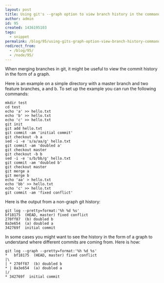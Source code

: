 ```yaml
---
layout: post
title: Using git's --graph option to view branch history in the command line
author: admin
id: 95
created: 1436195103
tags:
  - snippet
permalink: /blog/95/using-gits-graph-option-view-branch-history-command-line/
redirect_from:
  - /blog/95/
  - /node/95/
---
```

When merging branches in git, it might be useful to view the commit history in the form of a graph.

Here is an example on a simple directory with a master branch and two feature branches, a and b. To set up the example you can run the following commands:

    mkdir test
    cd test
    echo 'a' >> hello.txt
    echo 'b' >> hello.txt
    echo 'c' >> hello.txt
    git init
    git add hello.txt
    git commit -am 'initial commit'
    git checkout -b a
    sed -i -e 's/a/aa/g' hello.txt
    git commit -am 'doubled a'
    git checkout master
    git checkout -b b
    sed -i -e 's/b/bb/g' hello.txt
    git commit -am 'doubled b'
    git checkout master
    git merge a
    git merge b
    echo 'aa' > hello.txt
    echo 'bb' >> hello.txt
    echo 'c' >> hello.txt
    git commit -am 'fixed conflict'

Here is the output from a non-graph git history:

    git log --pretty=format:'%h %d %s'
    bf18175  (HEAD, master) fixed conflict
    270ff87  (b) doubled b
    8a3e654  (a) doubled a
    342769f  initial commit

In some cases you might want to see the history in the form of a graph to understand where different commits are coming from. Here is how:

    git log --graph --pretty=format:'%h %d %s'
    *   bf18175  (HEAD, master) fixed conflict
    |\  
    | * 270ff87  (b) doubled b
    * | 8a3e654  (a) doubled a
    |/  
    * 342769f  initial commit
